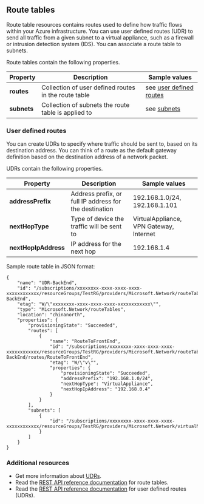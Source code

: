 ## <a name="Route-table"></a> Route tables
Route table resources contains routes used to define how traffic flows within your Azure infrastructure. You can use user defined routes (UDR) to send all traffic from a given subnet to a virtual appliance, such as a firewall or intrusion detection system (IDS). You can associate a route table to subnets. 

Route tables contain the following properties.

| Property | Description | Sample values |
| --- | --- | --- |
| **routes** |Collection of user defined routes in the route table |see [user defined routes](#User-defined-routes) |
| **subnets** |Collection of subnets the route table is applied to |see [subnets](#Subnets) |

### <a name="User-defined-routes"></a> User defined routes
You can create UDRs to specify where traffic should be sent to, based on its destination address. You can think of a route as the default gateway definition based on the destination address of a network packet.

UDRs contain the following properties. 

| Property | Description | Sample values |
| --- | --- | --- |
| **addressPrefix** |Address prefix, or full IP address for the destination |192.168.1.0/24, 192.168.1.101 |
| **nextHopType** |Type of device the traffic will be sent to |VirtualAppliance, VPN Gateway, Internet |
| **nextHopIpAddress** |IP address for the next hop |192.168.1.4 |

Sample route table in JSON format:

```
{
    "name": "UDR-BackEnd",
    "id": "/subscriptions/xxxxxxxx-xxxx-xxxx-xxxx-xxxxxxxxxxxx/resourceGroups/TestRG/providers/Microsoft.Network/routeTables/UDR-BackEnd",
    "etag": "W/\"xxxxxxxx-xxxx-xxxx-xxxx-xxxxxxxxxxxx\"",
    "type": "Microsoft.Network/routeTables",
    "location": "chinanorth",
    "properties": {
        "provisioningState": "Succeeded",
        "routes": [
            {
                "name": "RouteToFrontEnd",
                "id": "/subscriptions/xxxxxxxx-xxxx-xxxx-xxxx-xxxxxxxxxxxx/resourceGroups/TestRG/providers/Microsoft.Network/routeTables/UDR-BackEnd/routes/RouteToFrontEnd",
                "etag": "W/\"v\"",
                "properties": {
                    "provisioningState": "Succeeded",
                    "addressPrefix": "192.168.1.0/24",
                    "nextHopType": "VirtualAppliance",
                    "nextHopIpAddress": "192.168.0.4"
                }
            }
        ],
        "subnets": [
            {
                "id": "/subscriptions/xxxxxxxx-xxxx-xxxx-xxxx-xxxxxxxxxxxx/resourceGroups/TestRG/providers/Microsoft.Network/virtualNetworks/TestVNet/subnets/BackEnd"
            }
        ]
    }
}
```

### Additional resources
* Get more information about [UDRs](../articles/virtual-network/virtual-networks-udr-overview.md).
* Read the [REST API reference documentation](https://msdn.microsoft.com/zh-cn/library/azure/mt502549.aspx) for route tables.
* Read the [REST API reference documentation](https://msdn.microsoft.com/zh-cn/library/azure/mt502539.aspx) for user defined routes (UDRs).